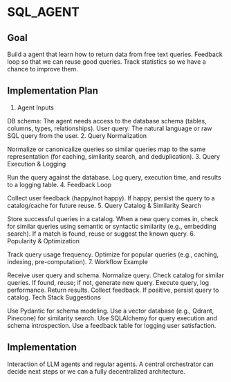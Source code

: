 # SQL_AGENT

## Goal

Build a agent that learn how to return data from free text queries.
Feedback loop so that we can reuse good queries.
Track statistics so we have a chance to improve them.

## Implementation Plan

1. Agent Inputs

DB schema: The agent needs access to the database schema (tables, columns, types, relationships).
User query: The natural language or raw SQL query from the user.
2. Query Normalization

Normalize or canonicalize queries so similar queries map to the same representation (for caching, similarity search, and deduplication).
3. Query Execution & Logging

Run the query against the database.
Log query, execution time, and results to a logging table.
4. Feedback Loop

Collect user feedback (happy/not happy).
If happy, persist the query to a catalog/cache for future reuse.
5. Query Catalog & Similarity Search

Store successful queries in a catalog.
When a new query comes in, check for similar queries using semantic or syntactic similarity (e.g., embedding search).
If a match is found, reuse or suggest the known query.
6. Popularity & Optimization

Track query usage frequency.
Optimize for popular queries (e.g., caching, indexing, pre-computation).
7. Workflow Example

Receive user query and schema.
Normalize query.
Check catalog for similar queries.
If found, reuse; if not, generate new query.
Execute query, log performance.
Return results.
Collect feedback.
If positive, persist query to catalog.
Tech Stack Suggestions

Use Pydantic for schema modeling.
Use a vector database (e.g., Qdrant, Pinecone) for similarity search.
Use SQLAlchemy for query execution and schema introspection.
Use a feedback table for logging user satisfaction.

## Implementation

Interaction of LLM agents and regular agents.
A central orchestrator can decide next steps or we can a fully decentralized architecture.